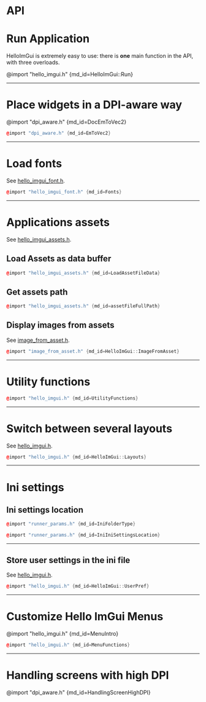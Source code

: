 # API

# Run Application

HelloImGui is extremely easy to use: there is **one** main function in the API, with three overloads.

@import "hello_imgui.h" {md_id=HelloImGui::Run}

----

# Place widgets in a DPI-aware way

@import "dpi_aware.h" {md_id=DocEmToVec2}

```cpp
@import "dpi_aware.h" {md_id=EmToVec2}
```

----
# Load fonts
See [hello_imgui_font.h](https://github.com/pthom/hello_imgui/blob/master/src/hello_imgui/hello_imgui_font.h).
```cpp
@import "hello_imgui_font.h" {md_id=Fonts}
```

----

# Applications assets
See [hello_imgui_assets.h](https://github.com/pthom/hello_imgui/blob/master/src/hello_imgui/hello_imgui_assets.h).

## Load Assets as data buffer

```cpp
@import "hello_imgui_assets.h" {md_id=LoadAssetFileData}
```

## Get assets path

```cpp
@import "hello_imgui_assets.h" {md_id=assetFileFullPath}
```


## Display images from assets
See [image_from_asset.h](https://github.com/pthom/hello_imgui/blob/master/src/hello_imgui/image_from_asset.h).
```cpp
@import "image_from_asset.h" {md_id=HelloImGui::ImageFromAsset}
```

----

# Utility functions

```cpp
@import "hello_imgui.h" {md_id=UtilityFunctions}
```

----
# Switch between several layouts
See [hello_imgui.h](https://github.com/pthom/hello_imgui/blob/master/src/hello_imgui/hello_imgui.h).
    
```cpp
@import "hello_imgui.h" {md_id=HelloImGui::Layouts}
```

----

# Ini settings

## Ini settings location

```cpp
@import "runner_params.h" {md_id=IniFolderType}
```

```cpp
@import "runner_params.h" {md_id=IniIniSettingsLocation}
```

----

## Store user settings in the ini file
See [hello_imgui.h](https://github.com/pthom/hello_imgui/blob/master/src/hello_imgui/hello_imgui.h).

```cpp
@import "hello_imgui.h" {md_id=HelloImGui::UserPref}
```

----

# Customize Hello ImGui Menus

@import "hello_imgui.h" {md_id=MenuIntro}

```cpp
@import "hello_imgui.h" {md_id=MenuFunctions}
```

---

# Handling screens with high DPI

@import "dpi_aware.h" {md_id=HandlingScreenHighDPI}
